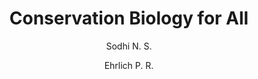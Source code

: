 ---
type: Libro
subject: Biología de la conservación
author: [Sodhi N. S., Ehrlich P. R.]
year: 2010
title: Conservation Biology for All
edition: 1st
publisher: Oxford University Press
---